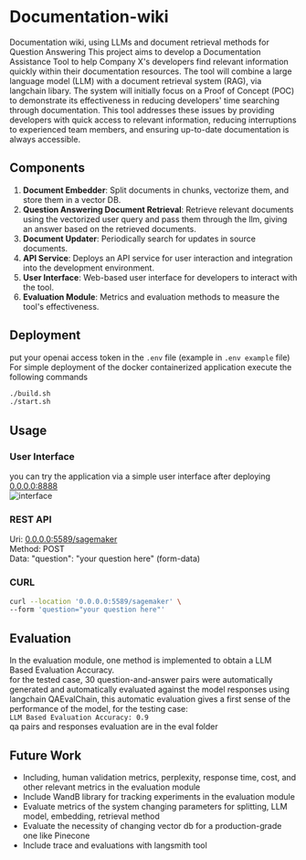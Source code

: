 # Documentation-wiki

Documentation wiki, using LLMs and document retrieval methods for Question Answering
This project aims to develop a Documentation Assistance Tool to help Company X's developers find relevant information quickly within their documentation resources. The tool will combine a large language model (LLM) with a document retrieval system (RAG), via langchain libary. The system will initially focus on a Proof of Concept (POC) to demonstrate its effectiveness in reducing developers' time searching through documentation. This tool addresses these issues by providing developers with quick access to relevant information, reducing interruptions to experienced team members, and ensuring up-to-date documentation is always accessible.

## Components
1. **Document Embedder**: Split documents in chunks, vectorize them, and store them in a vector DB.
2. **Question Answering Document Retrieval**: Retrieve relevant documents using the vectorized user query and pass them through the llm, giving an answer based on the retrieved documents.
3. **Document Updater**: Periodically search for updates in source documents.
4. **API Service**: Deploys an API service for user interaction and integration into the development environment.
5. **User Interface**: Web-based user interface for developers to interact with the tool.
6. **Evaluation Module**: Metrics and evaluation methods to measure the tool's effectiveness.

## Deployment
put your openai access token in the ```.env``` file (example in ```.env example``` file)  
For simple deployment of the docker containerized application execute the following commands  
```sh
./build.sh
./start.sh
```

## Usage
### User Interface
you can try the application via a simple user interface after deploying  
[0.0.0.0:8888](http://0.0.0.0:8888)  
![interface](https://github.com/jhpiedrahitao/documentation-wiki/assets/14959173/4dd3f791-362a-439b-a141-92b601b14f65)
### REST API
Uri: [0.0.0.0:5589/sagemaker](http://0.0.0.0:5589/sagemaker)  
Method: POST  
Data: "question": "your question here" (form-data)
### CURL
```sh
curl --location '0.0.0.0:5589/sagemaker' \
--form 'question="your question here"'
```

## Evaluation
In the evaluation module, one method is implemented to obtain a LLM Based Evaluation Accuracy.  
for the tested case, 30 question-and-answer pairs were automatically generated and automatically evaluated against the model responses using langchain QAEvalChain, this automatic evaluation gives a first sense of the performance of the model, for the testing case:  
``` LLM Based Evaluation Accuracy: 0.9 ```  
qa pairs and responses evaluation are in the eval folder

## Future Work
- Including, human validation metrics, perplexity, response time, cost, and other relevant metrics in the evaluation module  
- Include WandB library for tracking experiments in the evaluation module
- Evaluate metrics of the system changing parameters for splitting, LLM model, embedding, retrieval method
- Evaluate the necessity of changing vector db for a production-grade one like Pinecone
- Include trace and evaluations with langsmith tool  
